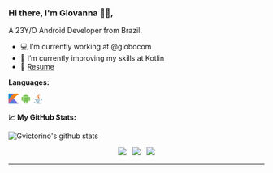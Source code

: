 ### Hi there, I'm Giovanna :ok_woman:,
A 23Y/O Android Developer from Brazil.


- 💻 I’m currently working at @globocom
- 🌱 I’m currently improving my skills at Kotlin    
- 📝 [Resume](https://docs.google.com/document/d/13_mCx5B66w7l02BddJWyvpR-OAXIlOOmYeR7iV2LvUE/edit?usp=sharing)


**Languages:**  

<code><img height="20" src="https://raw.githubusercontent.com/github/explore/80688e429a7d4ef2fca1e82350fe8e3517d3494d/topics/kotlin/kotlin.png"></code>
<code><img height="20" src="https://raw.githubusercontent.com/github/explore/80688e429a7d4ef2fca1e82350fe8e3517d3494d/topics/android/android.png"></code>
<code><img height="20" src="https://raw.githubusercontent.com/github/explore/80688e429a7d4ef2fca1e82350fe8e3517d3494d/topics/java/java.png"></code>

**📈 My GitHub Stats:**   

![Gvictorino's github stats](https://github-readme-stats.vercel.app/api?username=Gvictorino&show_icons=true&hide=["issues"])

<p align='center'>
<a href="https://twitter.com/giovictorino"><img height="30" src="https://github.com/WaylonWalker/WaylonWalker/blob/main/icon/twitter.png?raw=true"></a>&nbsp;&nbsp;
<a href="https://instagram.com/gio.victorino"><img height="30" src="https://github.com/WaylonWalker/WaylonWalker/blob/main/icon/instagram.jpg?raw=true"></a>&nbsp;&nbsp;
<a href="https://www.linkedin.com/in/giovannavictorino/"><img height="30" src="https://github.com/WaylonWalker/WaylonWalker/blob/main/icon/linkedin.png?raw=true"></a>
</p>


---
